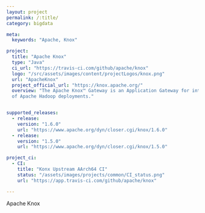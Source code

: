 ```yaml
---
layout: project
permalink: /:title/
category: bigdata

meta:
  keywords: "Apache, Knox"

project:
  title: "Apache Knox"
  type: "Java"
  ci_url: "https://travis-ci.com/github/apache/knox"
  logo: "/src/assets/images/content/projectLogos/knox.png"
  url: "ApacheKnox"
  project_official_url: "https://knox.apache.org/"
  overview: "The Apache Knox™ Gateway is an Application Gateway for interacting with the REST APIs and UIs
  of Apache Hadoop deployments."


supported_releases:
  - release:
    version: "1.6.0"
    url: "https://www.apache.org/dyn/closer.cgi/knox/1.6.0"
  - release:
    version: "1.5.0"
    url: "https://www.apache.org/dyn/closer.cgi/knox/1.5.0"

project_ci:
  - CI:
    title: "Konx Upstream AArch64 CI"
    status: "/assets/images/projects/common/CI_status.png"
    url: "https://app.travis-ci.com/github/apache/knox"

---
```


<p>Apache Knox</p>
